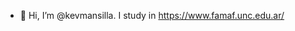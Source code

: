 - 👋 Hi, I’m @kevmansilla. I study in <https://www.famaf.unc.edu.ar/>

<!---
kevmansilla/kevmansilla is a ✨ special ✨ repository because its `README.md` (this file) appears on your GitHub profile.
You can click the Preview link to take a look at your changes.
--->

